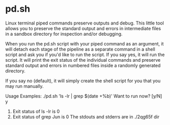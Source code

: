 # pd.sh
Linux terminal piped commands preserve outputs and debug. This little tool allows you to preserve the standard output and errors in intermediate files in a sandbox directory for inspection and/or debugging.

When you run the pd.sh script with your piped command as an argument, it will detach each stage of the pipeline as a separate command in a shell script and ask you if you'd like to run the script. If you say yes, it will run the script. It will print the exit status of the individual commands and preserve standard output and errors in numbered files inside a randomly generated directory.

If you say no (default), it will simply create the shell script for you that you may run manually.

Usage Examples:
./pd.sh 'ls -lr |  grep $(date +%b)'
Want to run now? [y/N] y
1. Exit status of ls -lr is 0
2. Exit status of grep Jun is 0
The stdouts and stderrs are in ./2qg65f dir

